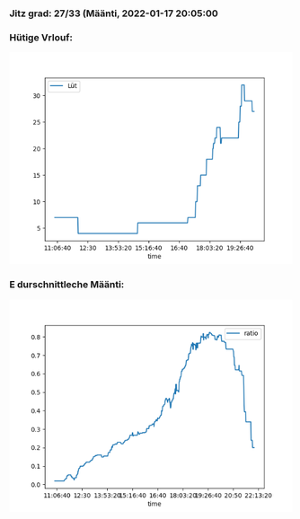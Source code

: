 ### Jitz grad: 27/33 (Määnti, 2022-01-17 20:05:00

### Hütige Vrlouf:
![Graph](Today.png)

### E durschnittleche Määnti:
![Graph](Määnti.png)
